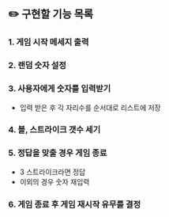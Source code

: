 ## ✏️ 구현할 기능 목록
### 1. 게임 시작 메세지 출력
### 2. 랜덤 숫자 설정
### 3. 사용자에게 숫자를 입력받기
- 입력 받은 후 각 자리수를 순서대로 리스트에 저장
### 4. 볼, 스트라이크 갯수 세기
### 5. 정답을 맞출 경우 게임 종료
- 3 스트라이크라면 정답
- 이외의 경우 숫자 재입력
### 6. 게임 종료 후 게임 재시작 유무를 결정